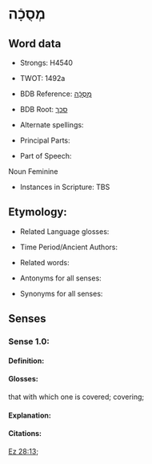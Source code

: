 # מְסֻכָֿה

<!-- Status: S2="NeedsEdits" -->
<!-- Lexica used for edits:   -->

## Word data

* Strongs: H4540

* TWOT: 1492a

* BDB Reference: [מְסֻכָֿה](rc://en/bdb/dict/o.ba.ac)

* BDB Root: [סכך](rc://en/bdb/dict/o.ba.aa)

* Alternate spellings:

* Principal Parts:

* Part of Speech:

Noun Feminine

* Instances in Scripture: TBS

## Etymology:

* Related Language glosses:

* Time Period/Ancient Authors:

* Related words:

* Antonyms for all senses:

* Synonyms for all senses:

## Senses

### Sense 1.0:

#### Definition:

#### Glosses:

that with which one is covered; covering; 

#### Explanation:

#### Citations:

[Ez 28:13](rc://he/uhb/book/ezk/28/13); 

